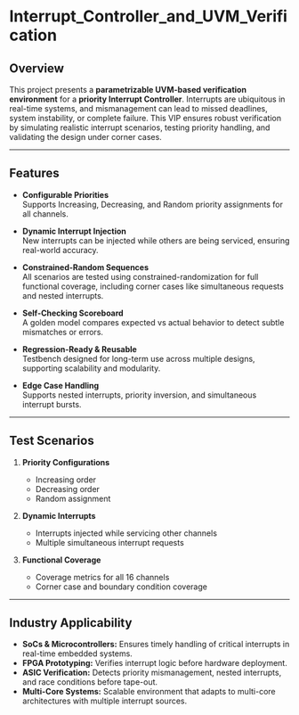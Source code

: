 # Interrupt_Controller_and_UVM_Verification

## Overview
This project presents a **parametrizable UVM-based verification environment** for a **priority Interrupt Controller**. Interrupts are ubiquitous in real-time systems, and mismanagement can lead to missed deadlines, system instability, or complete failure. This VIP ensures robust verification by simulating realistic interrupt scenarios, testing priority handling, and validating the design under corner cases.

---

## Features

- **Configurable Priorities**  
  Supports Increasing, Decreasing, and Random priority assignments for all channels.

- **Dynamic Interrupt Injection**  
  New interrupts can be injected while others are being serviced, ensuring real-world accuracy.

- **Constrained-Random Sequences**  
  All scenarios are tested using constrained-randomization for full functional coverage, including corner cases like simultaneous requests and nested interrupts.

- **Self-Checking Scoreboard**  
  A golden model compares expected vs actual behavior to detect subtle mismatches or errors.

- **Regression-Ready & Reusable**  
  Testbench designed for long-term use across multiple designs, supporting scalability and modularity.

- **Edge Case Handling**  
  Supports nested interrupts, priority inversion, and simultaneous interrupt bursts.

---

## Test Scenarios

1. **Priority Configurations**
   - Increasing order
   - Decreasing order
   - Random assignment

2. **Dynamic Interrupts**
   - Interrupts injected while servicing other channels  
   - Multiple simultaneous interrupt requests

3. **Functional Coverage**
   - Coverage metrics for all 16 channels  
   - Corner case and boundary condition coverage

---

## Industry Applicability

- **SoCs & Microcontrollers:** Ensures timely handling of critical interrupts in real-time embedded systems.  
- **FPGA Prototyping:** Verifies interrupt logic before hardware deployment.  
- **ASIC Verification:** Detects priority mismanagement, nested interrupts, and race conditions before tape-out.  
- **Multi-Core Systems:** Scalable environment that adapts to multi-core architectures with multiple interrupt sources.


